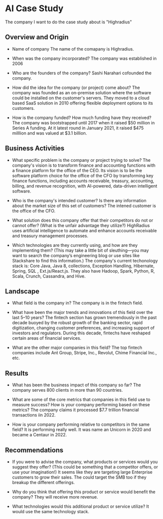 # AI Case Study
The company I want to do the case study about is "Highradius"

## Overview and Origin

* Name of company
The name of the comapany is Highradius.

* When was the company incorporated?
The company was established in 2006

* Who are the founders of the company?
Sashi Narahari cofounded the company.

* How did the idea for the company (or project) come about?
The company was founded as an on-premise solution where the software could be installed on the customer's servers. They moved to a cloud based SaaS solution in 2010 offering flexible deployment options to its customers.

* How is the company funded? How much funding have they received?
The company was bootstrapped until 2017 when it raised $50 million in Series A funding. At it latest round in January 2021, it raised $475 milllion and was valued at $3.1 billion.

## Business Activities

* What specific problem is the company or project trying to solve?
The company's vision is to transform finance and accounting functions with a finance platform for the office of the CEO. Its vision is to be the software platform choice for the office of the CFO by transforming key finance functions, including accounts receivable, treasury, accounting, billing, and revenue recognition, with AI-powered, data-driven intelligent software.

* Who is the company's intended customer? Is there any information about the market size of this set of customers?
The intened customer is the office of the CFO.

* What solution does this company offer that their competitors do not or cannot offer? (What is the unfair advantage they utilize?)
HighRadius uses artificial intelligence to automate and enhance accounts receivable and treasury management processes. 

* Which technologies are they currently using, and how are they implementing them? (This may take a little bit of sleuthing&mdash;you may want to search the company’s engineering blog or use sites like Stackshare to find this information.)
The company's current techonology stack is: Core Java, Java 8, collections, Exception Handling, Hibernate, Spring, SQL , Ext.js/React.js. They also have Hadoop, Spark, Python, R, Scala, Crunch, Cassandra, and Hive.

## Landscape

* What field is the company in?
The company is in the fintech field.

* What have been the major trends and innovations of this field over the last 5&ndash;10 years?
The fintech section has grown tremendously in the past decade buoyed by the robust growth of the banking sector, rapid digitization, changing customer preferences, and increasing support of investors and regulators. During this decade, fintechs have reshaped certain areas of financial services.

* What are the other major companies in this field?
The top fintech companies include Ant Group, Stripe, Inc., Revolut, Chime Financial Inc., etc.

## Results

* What has been the business impact of this company so far?
The company serves 800 clients in more than 90 countries.

* What are some of the core metrics that companies in this field use to measure success? How is your company performing based on these metrics?
The company claims it processed $7.7 trillion financial transactions iin 2022. 

* How is your company performing relative to competitors in the same field?
It is performing really well. It was name an Unicorn in 2020 and became a Centaur in 2022.

## Recommendations

* If you were to advise the company, what products or services would you suggest they offer? (This could be something that a competitor offers, or use your imagination!)
It seems like they are targeting large Enterprise customers to grow their sales. The could target the SMB too if they breakup the different offerings.

* Why do you think that offering this product or service would benefit the company?
They will receive more revenue.

* What technologies would this additional product or service utilize?
It would use the same technology stack.